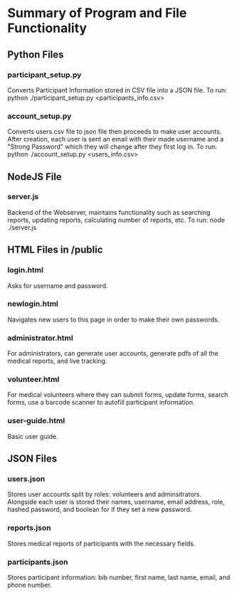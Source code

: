 # Summary of Program and File Functionality
## Python Files
### participant_setup.py
Converts Participant Information stored in CSV file into a JSON file.
To run: python ./participant_setup.py <participants_info.csv>
### account_setup.py
Converts users.csv file to json file then proceeds to make user accounts.
After creation, each user is sent an email with their made username and a "Strong Password"
which they will change after they first log in.
To run: python ./account_setup.py  <users_info.csv>
## NodeJS File
### server.js
Backend of the Webserver, maintains functionality such as searching reports, updating reports, calculating number of reports, etc.
To run: node ./server.js
## HTML Files in /public
### login.html
Asks for username and password.
### newlogin.html
Navigates new users to this page in order to make their own passwords.
### administrator.html
For administrators, can generate user accounts, generate pdfs of all the medical reports, and live tracking.
### volunteer.html
For medical volunteers where they can submit forms, update forms, search forms, use a barcode scanner to autofill participant information.
### user-guide.html
Basic user guide.
## JSON Files
### users.json
Stores user accounts split by roles: volunteers and adminsitrators.
Alongside each user is stored their names, username, email address, role, hashed password, and boolean for if they set a new password.
### reports.json
Stores medical reports of participants with the necessary fields.
### participants.json
Stores participant information: bib number, first name, last name, email, and phone number.


